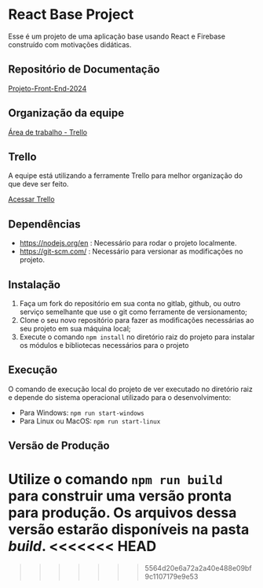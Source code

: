 # React Base Project

Esse é um projeto de uma aplicação base usando React e Firebase construído com motivações didáticas.

## Repositório de Documentação

[Projeto-Front-End-2024](https://github.com/Maffezzoli/Projeto-Front-End-2024)

## Organização da equipe

[Área de trabalho - Trello](https://trello.com/b/2o6qwtDK/desenvolvimento-api-dosimagem)


## Trello

A equipe está utilizando a ferramente Trello para melhor organização do que deve ser feito.

[Acessar Trello](https://trello.com/b/2o6qwtDK/desenvolvimento-api-dosimagem)


## Dependências

- https://nodejs.org/en : Necessário para rodar o projeto localmente.
- https://git-scm.com/ : Necessário para versionar as modificações no projeto.


## Instalação

1. Faça um fork do repositório em sua conta no gitlab, github, ou outro serviço semelhante que use o git como ferramente de versionamento; 
2. Clone o seu novo repositório para fazer as modificações necessárias ao seu projeto em sua máquina local;
3. Execute o comando `npm install` no diretório raiz do projeto para instalar os módulos e bibliotecas necessários para o projeto

## Execução

O comando de execução local do projeto de ver executado no diretório raiz e depende do sistema operacional utilizado para o desenvolvimento:

- Para Windows: `npm run start-windows`
- Para Linux ou MacOS: `npm run start-linux`

## Versão de Produção

Utilize o comando `npm run build` para construir uma versão pronta para produção. Os arquivos dessa versão estarão disponíveis na pasta *build*.
<<<<<<< HEAD
=======

>>>>>>> 5564d20e6a72a2a40e488e09bf9c1107179e9e53
